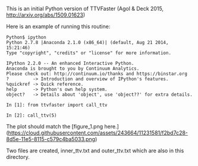 This is an initial Python version of TTVFaster
(Agol & Deck 2015, http://arxiv.org/abs/1509.01623)

Here is an example of running this routine:

```
Python$ ipython
Python 2.7.8 |Anaconda 2.1.0 (x86_64)| (default, Aug 21 2014, 15:21:46) 
Type "copyright", "credits" or "license" for more information.

IPython 2.2.0 -- An enhanced Interactive Python.
Anaconda is brought to you by Continuum Analytics.
Please check out: http://continuum.io/thanks and https://binstar.org
?         -> Introduction and overview of IPython's features.
%quickref -> Quick reference.
help      -> Python's own help system.
object?   -> Details about 'object', use 'object??' for extra details.

In [1]: from ttvfaster import call_ttv

In [2]: call_ttv(5)
```

The plot should match the [figure_1.png here.]
(https://cloud.githubusercontent.com/assets/243664/11231581/f2bd7c28-8d5e-11e5-8115-c579c4ba5033.png)

Two files are created, inner_ttv.txt and outer_ttv.txt
which are also in this directory.
